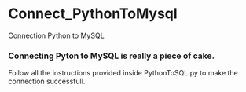 # Connect_PythonToMysql
Connection Python to MySQL

### Connecting Pyton to MySQL is really a piece of cake.
Follow all the instructions provided inside PythonToSQL.py to make the connection successfull.

